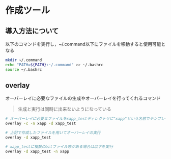 # 作成ツール  

## 導入方法について  

以下のコマンドを実行し，~/.command以下にファイルを移動すると使用可能となる  

```bash
mkdir ~/.command
echo "PATH=${PATH}:~/.command" >> ~/.bashrc
source ~/.bashrc
```

## overlay
オーバーレイに必要なファイルの生成やオーバーレイを行ってくれるコマンド   

> 生成と実行は同時に出来ないようになっている  

```bash
# オーバーレイに必要なファイルをxapp_testディレクトリに"xapp"という名前でテンプレートを生成する（あくまでもテンプレートの作成なので編集する必要あり）
overlay -c -n xapp -d xapp_test  

# 上記で作成したファイルを用いてオーバーレイの実行  
overlay -d xapp_test

# xapp_testに複数のbitファイル等がある場合は以下を実行  
overlay -d xapp_test -n xapp
```
